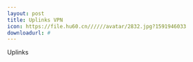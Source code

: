 ```yaml
---
layout: post
title: Uplinks VPN
icon: https://file.hu60.cn//////avatar/2832.jpg?1591946033
downloadurl: #
---
```

Uplinks
